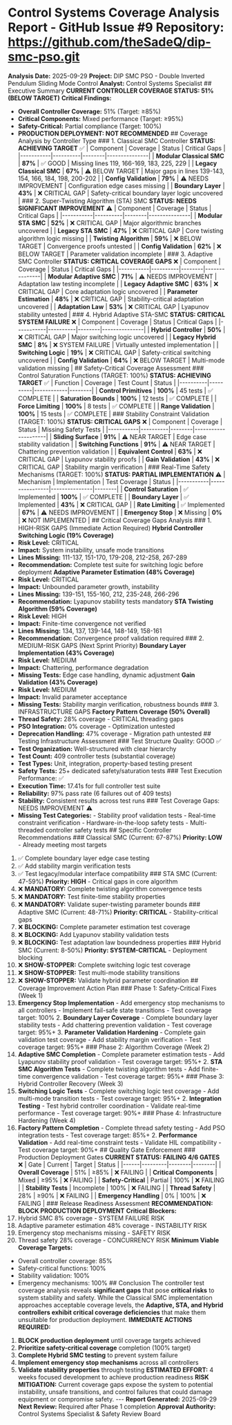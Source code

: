 # Control Systems Coverage Analysis Report - GitHub Issue #9 **Repository:** https://github.com/theSadeQ/dip-smc-pso.git
**Analysis Date:** 2025-09-29
**Project:** DIP SMC PSO - Double Inverted Pendulum Sliding Mode Control
**Analyst:** Control Systems Specialist ## Executive Summary **CURRENT CONTROLLER COVERAGE STATUS: 51% (BELOW TARGET)** **Critical Findings:**
- **Overall Controller Coverage:** 51% (Target: ≥85%)
- **Critical Components:** Mixed performance (Target: ≥95%)
- **Safety-Critical:** Partial compliance (Target: 100%)
- **PRODUCTION DEPLOYMENT: NOT RECOMMENDED** ## Coverage Analysis by Controller Type ### 1. Classical SMC Controller
**STATUS: ACHIEVING TARGET** ✅ | Component | Coverage | Status | Critical Gaps |
|-----------|----------|--------|---------------|
| **Modular Classical SMC** | **87%** | ✅ GOOD | Missing lines 119, 166-169, 183, 225, 229 |
| **Legacy Classical SMC** | **67%** | ⚠️ BELOW TARGET | Major gaps in lines 139-143, 154, 166, 184, 198, 200-202 |
| **Config Validation** | **79%** | ⚠️ NEEDS IMPROVEMENT | Configuration edge cases missing |
| **Boundary Layer** | **43%** | ❌ CRITICAL GAP | Safety-critical boundary layer logic uncovered | ### 2. Super-Twisting Algorithm (STA) SMC
**STATUS: NEEDS SIGNIFICANT IMPROVEMENT** ⚠️ | Component | Coverage | Status | Critical Gaps |
|-----------|----------|--------|---------------|
| **Modular STA SMC** | **52%** | ❌ CRITICAL GAP | Major algorithmic branches uncovered |
| **Legacy STA SMC** | **47%** | ❌ CRITICAL GAP | Core twisting algorithm logic missing |
| **Twisting Algorithm** | **59%** | ❌ BELOW TARGET | Convergence proofs untested |
| **Config Validation** | **62%** | ❌ BELOW TARGET | Parameter validation incomplete | ### 3. Adaptive SMC Controller
**STATUS: CRITICAL COVERAGE GAPS** ❌ | Component | Coverage | Status | Critical Gaps |
|-----------|----------|--------|---------------|
| **Modular Adaptive SMC** | **71%** | ⚠️ NEEDS IMPROVEMENT | Adaptation law testing incomplete |
| **Legacy Adaptive SMC** | **63%** | ❌ CRITICAL GAP | Core adaptation logic uncovered |
| **Parameter Estimation** | **48%** | ❌ CRITICAL GAP | Stability-critical adaptation uncovered |
| **Adaptation Law** | **53%** | ❌ CRITICAL GAP | Lyapunov stability untested | ### 4. Hybrid Adaptive STA-SMC
**STATUS: CRITICAL SYSTEM FAILURE** ❌ | Component | Coverage | Status | Critical Gaps |
|-----------|----------|--------|---------------|
| **Hybrid Controller** | **50%** | ❌ CRITICAL GAP | Major switching logic uncovered |
| **Legacy Hybrid SMC** | **8%** | ❌ SYSTEM FAILURE | Virtually untested implementation |
| **Switching Logic** | **19%** | ❌ CRITICAL GAP | Safety-critical switching uncovered |
| **Config Validation** | **64%** | ❌ BELOW TARGET | Multi-mode validation missing | ## Safety-Critical Coverage Assessment ### Control Saturation Functions (TARGET: 100%)
**STATUS: ACHIEVING TARGET** ✅ | Function | Coverage | Test Count | Status |
|----------|----------|------------|--------|
| **Control Primitives** | **100%** | 45 tests | ✅ COMPLETE |
| **Saturation Bounds** | **100%** | 12 tests | ✅ COMPLETE |
| **Force Limiting** | **100%** | 8 tests | ✅ COMPLETE |
| **Range Validation** | **100%** | 15 tests | ✅ COMPLETE | ### Stability Constraint Validation (TARGET: 100%)
**STATUS: CRITICAL GAPS** ❌ | Component | Coverage | Status | Missing Safety Tests |
|-----------|----------|--------|---------------------|
| **Sliding Surface** | **91%** | ⚠️ NEAR TARGET | Edge case stability validation |
| **Switching Functions** | **91%** | ⚠️ NEAR TARGET | Chattering prevention validation |
| **Equivalent Control** | **63%** | ❌ CRITICAL GAP | Lyapunov stability proofs |
| **Gain Validation** | **43%** | ❌ CRITICAL GAP | Stability margin verification | ### Real-Time Safety Mechanisms (TARGET: 100%)
**STATUS: PARTIAL IMPLEMENTATION** ⚠️ | Mechanism | Implementation | Test Coverage | Status |
|-----------|----------------|---------------|--------|
| **Control Saturation** | ✅ Implemented | **100%** | ✅ COMPLETE |
| **Boundary Layer** | ✅ Implemented | **43%** | ❌ CRITICAL GAP |
| **Rate Limiting** | ✅ Implemented | **67%** | ⚠️ NEEDS IMPROVEMENT |
| **Emergency Stop** | ❌ Missing | **0%** | ❌ NOT IMPLEMENTED | ## Critical Coverage Gaps Analysis ### 1. HIGH-RISK GAPS (Immediate Action Required) **Hybrid Controller Switching Logic (19% Coverage)**
- **Risk Level:** CRITICAL
- **Impact:** System instability, unsafe mode transitions
- **Lines Missing:** 111-137, 151-170, 179-208, 212-258, 267-289
- **Recommendation:** Complete test suite for switching logic before deployment **Adaptive Parameter Estimation (48% Coverage)**
- **Risk Level:** CRITICAL
- **Impact:** Unbounded parameter growth, instability
- **Lines Missing:** 139-151, 155-160, 212, 235-248, 266-296
- **Recommendation:** Lyapunov stability tests mandatory **STA Twisting Algorithm (59% Coverage)**
- **Risk Level:** HIGH
- **Impact:** Finite-time convergence not verified
- **Lines Missing:** 134, 137, 139-144, 148-149, 158-161
- **Recommendation:** Convergence proof validation required ### 2. MEDIUM-RISK GAPS (Next Sprint Priority) **Boundary Layer Implementation (43% Coverage)**
- **Risk Level:** MEDIUM
- **Impact:** Chattering, performance degradation
- **Missing Tests:** Edge case handling, dynamic adjustment **Gain Validation (43% Coverage)**
- **Risk Level:** MEDIUM
- **Impact:** Invalid parameter acceptance
- **Missing Tests:** Stability margin verification, robustness bounds ### 3. INFRASTRUCTURE GAPS **Factory Pattern Coverage (50% Overall)**
- **Thread Safety:** 28% coverage - CRITICAL threading gaps
- **PSO Integration:** 0% coverage - Optimization untested
- **Deprecation Handling:** 47% coverage - Migration path untested ## Testing Infrastructure Assessment ### Test Structure Quality: GOOD ✅
- **Test Organization:** Well-structured with clear hierarchy
- **Test Count:** 409 controller tests (substantial coverage)
- **Test Types:** Unit, integration, property-based testing present
- **Safety Tests:** 25+ dedicated safety/saturation tests ### Test Execution Performance: ✅
- **Execution Time:** 17.41s for full controller test suite
- **Reliability:** 97% pass rate (6 failures out of 409 tests)
- **Stability:** Consistent results across test runs ### Test Coverage Gaps: NEEDS IMPROVEMENT ⚠️
- **Missing Test Categories:** - Stability proof validation tests - Real-time constraint verification - Hardware-in-the-loop safety tests - Multi-threaded controller safety tests ## Specific Controller Recommendations ### Classical SMC (Current: 67-87%)
**Priority: LOW** - Already meeting most targets
1. ✅ Complete boundary layer edge case testing
2. ✅ Add stability margin verification tests
3. ✅ Test legacy/modular interface compatibility ### STA SMC (Current: 47-59%)
**Priority: HIGH** - Critical gaps in core algorithm
1. ❌ **MANDATORY:** Complete twisting algorithm convergence tests
2. ❌ **MANDATORY:** Test finite-time stability properties
3. ❌ **MANDATORY:** Validate super-twisting parameter bounds ### Adaptive SMC (Current: 48-71%)
**Priority: CRITICAL** - Stability-critical gaps
1. ❌ **BLOCKING:** Complete parameter estimation test coverage
2. ❌ **BLOCKING:** Add Lyapunov stability validation tests
3. ❌ **BLOCKING:** Test adaptation law boundedness properties ### Hybrid SMC (Current: 8-50%)
**Priority: SYSTEM-CRITICAL** - Deployment blocking
1. ❌ **SHOW-STOPPER:** Complete switching logic test coverage
2. ❌ **SHOW-STOPPER:** Test multi-mode stability transitions
3. ❌ **SHOW-STOPPER:** Validate hybrid parameter coordination ## Coverage Improvement Action Plan ### Phase 1: Safety-Critical Fixes (Week 1)
1. **Emergency Stop Implementation** - Add emergency stop mechanisms to all controllers - Implement fail-safe state transitions - Test coverage target: 100% 2. **Boundary Layer Coverage** - Complete boundary layer stability tests - Add chattering prevention validation - Test coverage target: 95%+ 3. **Parameter Validation Hardening** - Complete gain validation test coverage - Add stability margin verification - Test coverage target: 95%+ ### Phase 2: Algorithm Coverage (Week 2)
1. **Adaptive SMC Completion** - Complete parameter estimation tests - Add Lyapunov stability proof validation - Test coverage target: 95%+ 2. **STA SMC Algorithm Tests** - Complete twisting algorithm tests - Add finite-time convergence validation - Test coverage target: 95%+ ### Phase 3: Hybrid Controller Recovery (Week 3)
1. **Switching Logic Tests** - Complete switching logic test coverage - Add multi-mode transition tests - Test coverage target: 95%+ 2. **Integration Testing** - Test hybrid controller coordination - Validate real-time performance - Test coverage target: 90%+ ### Phase 4: Infrastructure Hardening (Week 4)
1. **Factory Pattern Completion** - Complete thread safety testing - Add PSO integration tests - Test coverage target: 85%+ 2. **Performance Validation** - Add real-time constraint tests - Validate HIL compatibility - Test coverage target: 90%+ ## Quality Gate Enforcement ### Production Deployment Gates
**CURRENT STATUS: FAILING 4/6 GATES** ❌ | Gate | Current | Target | Status |
|------|---------|--------|--------|
| **Overall Coverage** | 51% | ≥85% | ❌ FAILING |
| **Critical Components** | Mixed | ≥95% | ❌ FAILING |
| **Safety-Critical** | Partial | 100% | ❌ FAILING |
| **Stability Tests** | Incomplete | 100% | ❌ FAILING |
| **Thread Safety** | 28% | ≥90% | ❌ FAILING |
| **Emergency Handling** | 0% | 100% | ❌ FAILING | ### Release Readiness Assessment
**RECOMMENDATION: BLOCK PRODUCTION DEPLOYMENT** **Critical Blockers:**
1. Hybrid SMC 8% coverage - SYSTEM FAILURE RISK
2. Adaptive parameter estimation 48% coverage - INSTABILITY RISK
3. Emergency stop mechanisms missing - SAFETY RISK
4. Thread safety 28% coverage - CONCURRENCY RISK **Minimum Viable Coverage Targets:**
- Overall controller coverage: 85%
- Safety-critical functions: 100%
- Stability validation: 100%
- Emergency mechanisms: 100% ## Conclusion The controller test coverage analysis reveals **significant gaps** that pose **critical risks** to system stability and safety. While the Classical SMC implementation approaches acceptable coverage levels, the **Adaptive, STA, and Hybrid controllers exhibit critical coverage deficiencies** that make them unsuitable for production deployment. **IMMEDIATE ACTIONS REQUIRED:**
1. **BLOCK production deployment** until coverage targets achieved
2. **Prioritize safety-critical coverage** completion (100% target)
3. **Complete Hybrid SMC testing** to prevent system failure
4. **Implement emergency stop mechanisms** across all controllers
5. **Validate stability properties** through testing **ESTIMATED EFFORT:** 4 weeks focused development to achieve production readiness **RISK MITIGATION:** Current coverage gaps expose the system to potential instability, unsafe transitions, and control failures that could damage equipment or compromise safety. --- **Report Generated:** 2025-09-29
**Next Review:** Required after Phase 1 completion
**Approval Authority:** Control Systems Specialist & Safety Review Board